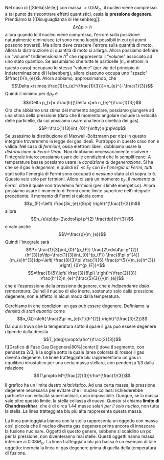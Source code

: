 Nel caso di [[Stella|stelle]] con massa $>0.5M_{\odot}$, il nucleo viene compresso a tal punto da riscontrare effetti quantistici, ossia la **pressione degenere**. Prendiamo la [[Disuguaglianza di Heisenberg]]:
$$\Delta x\Delta p>h$$
allora quando lo il nucleo viene compresso, l'errore sulla posizione naturalmente diminuisce (ci sono meno luoghi possibili in cui gli atomi possono trovarsi). Ma allora deve crescere l'errore sulla quantità di moto. Allora la distribuzione di quantità di moto si allarga. Allora possiamo definire un "volume" tridimensionale $h^{3}$ che rappresenta il "volume" associato ad uno stato quantico. Se assumiamo che tutte le particelle ($n_{e}$ elettroni in questo caso) occupano lo stesso "volume" (per via del principio di indeterminazione di Heisenberg), allora ciascuno occupa uno "spazio" $\frac{1}{n_{e}}$. Allora abbiamo, approssimando, che $$\Delta x\simeq \frac{1}{n_{e}^{\frac{1}{3}}}=n_{e}^{- \frac{1}{3}}$$Quindi il minimo per $\Delta p_{x}$ è $$\Delta p_{x}= \frac{h}{\Delta x}=h n_{e}^{\frac{1}{3}}$$Ora che abbiamo una stima del momento angolare, possiamo giungere ad una stima della pressione (dato che il momento angolare include la velocità delle particelle, da cui possiamo usare una teoria cinetica dei gas). $$P=\frac{1}{3}\int_{0}^{\infty}n(p)pVdp$$Se usassimo la distribuzione di Maxwell-Boltzmann per $n(p)$ in questo integrale troveremmo la legge dei gas ideali. Purtroppo in questo caso non è valida. Nel caso di *fermioni*, ossia elettroni liberi, dobbiamo usare la *distribuzione di Fermi-Dirac*. Non dobbiamo necessariamente risolvere l'integrale intero: possiamo usare delle condizioni che lo semplificano. A temperature basse possiamo usare la *condizione di degenerazione*. Si ha che se il gas è *degenere*, e quindi $kT\ll E_{F}$ con $E_{F}$ l'*energia di Fermi*, *tutti* stati sotto l'energia di Fermi sono occupati e *nessuno* stato al di sopra lo è. Questo vale solo per fermioni. Allora ci sarà un momento $p_{F}$, il *momento di Fermi*, oltre il quale non troveremo fermioni (per il limite energetico). Allora possiamo usare il momento di Fermi come limite superiore nell'integrale precedente. Il momento di Fermi si calcola come $$p_{F}=\left( \frac{3n_{e}}{8\pi} \right)^{\frac{1}{3}}h$$allora $$n_{e}(p)dp=2\cdot4\pi p^{2} \frac{dp}{h^{3}}$$e vale anche $$V=\frac{p}{m_{e}}$$Quindi l'integrale sarà $$P= \frac{1}{3}\int_{0}^{p_{F}} \frac{2\cdot4\pi p^{2}}{h^{3}}pVdp=\frac{1}{3}\int_{0}^{p_{F}} \frac{8\pi p^{4}}{m_{e}h^{3}}dp=\left[ \frac{8}{3}\pi \frac{1}{5} \frac{p^{5}}{m_{e}h^{3}} \right]_{0}^{p_{F}}=$$$$=\frac{1}{5}\left( \frac{3}{8\pi} \right)^{\frac{2}{3}} \frac{h^{2}n_{e}^{\frac{5}{3}}}{m_{e}}$$che è l'espressione della pressione degenere, che è *indipendente dalla temperatura*. Quindi il nucleo di elio inerte, sostenuto solo dalla pressione degenere, non è affetto in alcun modo dalla temperatura.

Cerchiamo in che condizioni un gas può essere degenere. Definiamo la *densità di stati quantici* come
$$n_{Q}=\left( \frac{2\pi m_{e}kT}{h^{2}} \right)^{\frac{3}{2}}$$
Da qui si trova che la temperatura sotto il quale il gas può essere degenere dipende dalla densità
$$T_{deg}\propto\rho^{\frac{2}{3}}$$
![[Grafico di Fase Gas Degenere|80%|center]]
dove il segmento, con pendenza $2/3$, è la soglia sotto la quale (area colorata di rosso) il gas diventa degenere. Le linee tratteggiate blu rappresentano un gas in equilibrio idrostatico per una certa massa stellare, con pendenza $1/3$ dalla relazione
$$T\propto M^{\frac{2}{3}}\rho^{\frac{1}{3}}$$

Il grafico ha un limite destro *relativistico*. Ad una certa massa, la pressione degenere necessaria per evitare che il nucleo collassi richiederebbe particelle con velocità superluminali, cosa impossibile. Dunque, se la massa sale oltre questo limite, la stella collassa *di nuovo*. Questo si chiama **limite di Chandrasekhar**, che è di circa 1.44 masse solari *per il solo nucleo*, non tutta la stella. La linea tratteggiata blu più alta rappresenta questa massa.

La linea punteggiata bianca con la stella rappresenta un oggetto con massa così piccola che il nucleo diventa gas degenere prima ancora di innescare la fusione nucleare. Oggetti di questo genere, sebbene si scaldino un po' per la pressione, non diventeranno mai stelle. Questi oggetti hanno massa inferiore ai $0.08M_{\odot}$. La linea tratteggiata blu più bassa è un esempio di tale oggetto: incrocia la linea di gas degenere prima di quella della temperatura di fusione.
